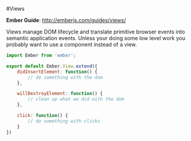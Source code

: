 #Views

**Ember Guide**: http://emberjs.com/guides/views/

Views manage DOM lifecycle and translate primitive browser events into semantic application events. Unless your doing some low level work you probably want to use a component instead of a view.

```js
import Ember from 'ember';

export default Ember.View.extend({
	didInsertElement: function() {
		// do something with the dom
	},

	willDestroyElement: function() {
		// clean up what we did with the dom
	},

	click: function() {
		// do something with clicks
	}
})
```